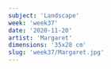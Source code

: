 ```yaml
---
subject: 'Landscape'
week: 'week37'
date: '2020-11-20'
artist: 'Margaret'
dimensions: '35x28 cm'
slug: 'week37/Margaret.jpg'
---
```

